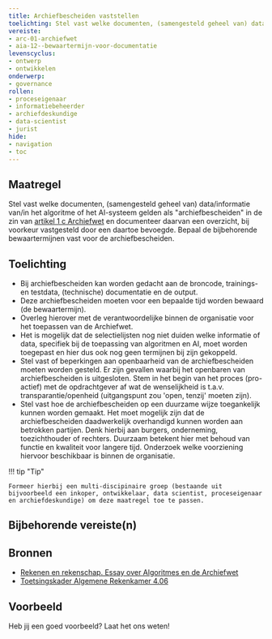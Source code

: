 ```yaml
---
title: Archiefbescheiden vaststellen
toelichting: Stel vast welke documenten, (samengesteld geheel van) data/informatie van/in het algoritme of het AI-systeem gelden als "archiefbescheiden" in de zin van artikel 1 c Archiefwet en documenteer daarvan een overzicht, bij voorkeur vastgesteld door een daartoe bevoegde. 
vereiste:
- arc-01-archiefwet
- aia-12--bewaartermijn-voor-documentatie
levenscyclus:
- ontwerp
- ontwikkelen
onderwerp:
- governance
rollen:
- proceseigenaar
- informatiebeheerder
- archiefdeskundige
- data-scientist
- jurist
hide:
- navigation
- toc
---
```


<!-- tags -->

## Maatregel

Stel vast welke documenten, (samengesteld geheel van) data/informatie van/in het algoritme of het AI-systeem gelden als "archiefbescheiden" in de zin van [artikel 1 c Archiefwet](https://wetten.overheid.nl/jci1.3:c:BWBR0007376&hoofdstuk=I&artikel=1&z=2024-06-19&g=2024-06-19) en documenteer daarvan een overzicht, bij voorkeur vastgesteld door een daartoe bevoegde. Bepaal de bijbehorende bewaartermijnen vast voor de archiefbescheiden.


## Toelichting

- Bij archiefbescheiden kan worden gedacht aan de broncode, trainings- en testdata, (technische) documentatie en de output. 
- Deze archiefbescheiden moeten voor een bepaalde tijd worden bewaard (de bewaartermijn).
- Overleg hierover met de verantwoordelijke binnen de organisatie voor het toepassen van de Archiefwet.
- Het is mogelijk dat de selectielijsten nog niet duiden welke informatie of data, specifiek bij de toepassing van algoritmen en AI, moet worden toegepast en hier dus ook nog geen termijnen bij zijn gekoppeld. 
- Stel vast of beperkingen aan openbaarheid van de archiefbescheiden moeten worden gesteld. Er zijn gevallen waarbij het openbaren van archiefbescheiden is uitgesloten. Stem in het begin van het proces (pro-actief) met de opdrachtgever af wat de wenselijkheid is t.a.v.
transparantie/openheid (uitgangspunt zou 'open, tenzij' moeten zijn).
- Stel vast hoe de archiefbescheiden op een duurzame wijze toegankelijk kunnen worden gemaakt. Het moet mogelijk zijn dat de archiefbescheiden daadwerkelijk overhandigd kunnen worden aan betrokken partijen. Denk hierbij aan burgers, onderneming, toezichthouder of rechters. Duurzaam betekent hier met behoud van functie en kwaliteit voor langere tijd. Onderzoek welke voorziening hiervoor beschikbaar is binnen de organisatie.

!!! tip "Tip" 

    Formeer hierbij een multi-discipinaire groep (bestaande uit bijvoorbeeld een inkoper, ontwikkelaar, data scientist, proceseigenaar en archiefdeskundige) om deze maatregel toe te passen.

## Bijbehorende vereiste(n)

<!-- list_vereisten_on_maatregelen_page -->

## Bronnen
- [Rekenen en rekenschap. Essay over Algoritmes en de Archiefwet](https://www.inspectie-oe.nl/binaries/inspectie-oe/documenten/publicatie/2021/01/21/rekenen-en-rekenschap/Rekenen+en+rekenschap%2C+Algoritme+en+de+Archiefwet+essay+door+Petra+Helwig+BJu+Tijdschrift+voor+Toezicht++aflevering+1+2020.pdf)
- [Toetsingskader Algemene Rekenkamer 4.06](https://www.rekenkamer.nl/onderwerpen/algoritmes-digitaal-toetsingskader) 

## Voorbeeld

Heb jij een goed voorbeeld? Laat het ons weten!